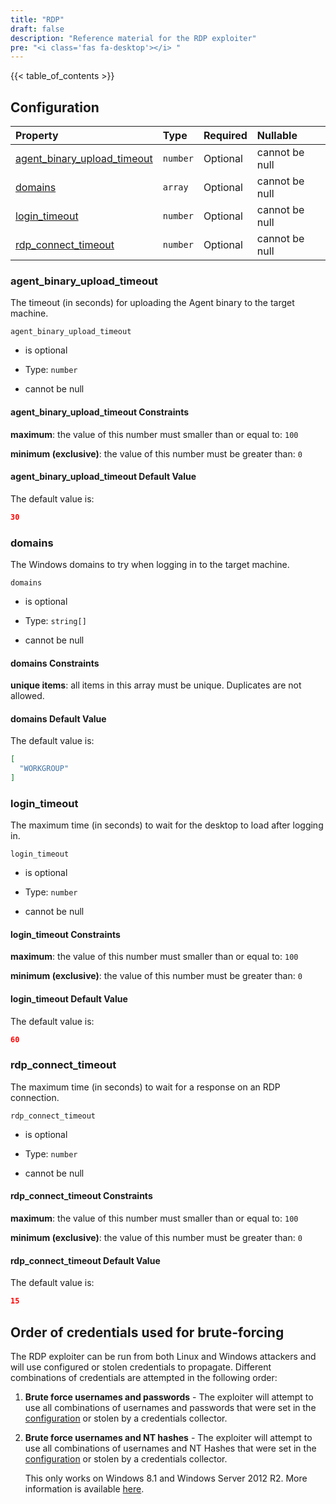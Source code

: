 ```yaml
---
title: "RDP"
draft: false
description: "Reference material for the RDP exploiter"
pre: "<i class='fas fa-desktop'></i> "
---
```


{{< table_of_contents >}}

## Configuration

<!--
This documentation was autogenerated by passing the plugin's config-schema.json
through https://github.com/adobe/jsonschema2md. It was then modified by hand to
remove extraneous information.
-->

| Property                                                       | Type     | Required | Nullable       |
| :------------------------------------------------------------- | :------- | :------- | :------------- |
| [agent\_binary\_upload\_timeout](#agent_binary_upload_timeout) | `number` | Optional | cannot be null |
| [domains](#domains)                                            | `array`  | Optional | cannot be null |
| [login\_timeout](#login_timeout)                               | `number` | Optional | cannot be null |
| [rdp\_connect\_timeout](#rdp_connect_timeout)                  | `number` | Optional | cannot be null |

### agent\_binary\_upload\_timeout

The timeout (in seconds) for uploading the Agent binary to the target machine.

`agent_binary_upload_timeout`

* is optional

* Type: `number`

* cannot be null

#### agent\_binary\_upload\_timeout Constraints

**maximum**: the value of this number must smaller than or equal to: `100`

**minimum (exclusive)**: the value of this number must be greater than: `0`

#### agent\_binary\_upload\_timeout Default Value

The default value is:

```json
30
```

### domains

The Windows domains to try when logging in to the target machine.

`domains`

* is optional

* Type: `string[]`

* cannot be null

#### domains Constraints

**unique items**: all items in this array must be unique. Duplicates are not allowed.

#### domains Default Value

The default value is:

```json
[
  "WORKGROUP"
]
```

### login\_timeout

The maximum time (in seconds) to wait for the desktop to load after logging in.

`login_timeout`

* is optional

* Type: `number`

* cannot be null

#### login\_timeout Constraints

**maximum**: the value of this number must smaller than or equal to: `100`

**minimum (exclusive)**: the value of this number must be greater than: `0`

#### login\_timeout Default Value

The default value is:

```json
60
```

### rdp\_connect\_timeout

The maximum time (in seconds) to wait for a response on an RDP connection.

`rdp_connect_timeout`

* is optional

* Type: `number`

* cannot be null

#### rdp\_connect\_timeout Constraints

**maximum**: the value of this number must smaller than or equal to: `100`

**minimum (exclusive)**: the value of this number must be greater than: `0`

#### rdp\_connect\_timeout Default Value

The default value is:

```json
15
```

## Order of credentials used for brute-forcing

The RDP exploiter can be run from both Linux and Windows attackers and will
use configured or stolen credentials to propagate. Different combinations of
credentials are attempted in the following order:

1. **Brute force usernames and passwords** - The exploiter will attempt to use
   all combinations of usernames and passwords that were set in the
   [configuration](/usage/configuration/credentials) or stolen by
   a credentials collector.

1. **Brute force usernames and NT hashes** - The exploiter will attempt to use
   all combinations of usernames and NT Hashes that were set in the
   [configuration](/usage/configuration/credentials) or stolen by a credentials
   collector.

   This only works on Windows 8.1 and Windows Server 2012 R2. More information
   is available [here](https://www.kali.org/blog/passing-hash-remote-desktop/).
